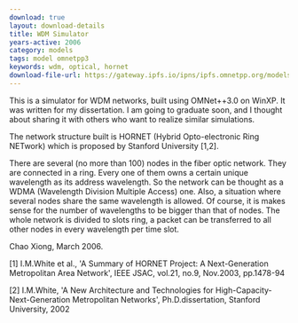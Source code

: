 ```yaml
---
download: true
layout: download-details
title: WDM Simulator
years-active: 2006
category: models
tags: model omnetpp3
keywords: wdm, optical, hornet
download-file-url: https://gateway.ipfs.io/ipns/ipfs.omnetpp.org/models/WDM-0.9-src.tgz
---
```


This is a simulator for WDM networks, built using OMNet++3.0 on WinXP.
It was written for my dissertation. I am going to graduate soon,
and I thought about sharing it with others who want to realize
similar simulations.

The network structure built is HORNET (Hybrid Opto-electronic Ring
NETwork) which is proposed by Stanford University [1,2].

There are several (no more than 100) nodes in the fiber optic network.
They are connected in a ring. Every one of them owns a
certain unique wavelength as its address wavelength. So the
network can be thought as a WDMA (Wavelength Division Multiple
Access) one. Also, a situation where several nodes share the same
wavelength is allowed. Of course, it is makes sense for the number of
wavelengths to be bigger than that of nodes. The whole network is
divided to slots ring, a packet can be transferred to all other nodes
in every wavelength per time slot.

Chao Xiong, March 2006.

[1] I.M.White et al., 'A Summary of HORNET Project: A Next-Generation
Metropolitan Area Network', IEEE JSAC, vol.21, no.9, Nov.2003, pp.1478-94

[2] I.M.White, 'A New Architecture and Technologies for High-Capacity-Next-Generation
Metropolitan Networks', Ph.D.dissertation, Stanford University, 2002
